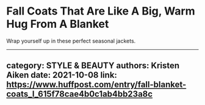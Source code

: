 # Fall Coats That Are Like A Big, Warm Hug From A Blanket

Wrap yourself up in these perfect seasonal jackets.

---
category: STYLE & BEAUTY
authors: Kristen Aiken
date: 2021-10-08
link: https://www.huffpost.com/entry/fall-blanket-coats_l_615f78cae4b0c1ab4bb23a8c
---
